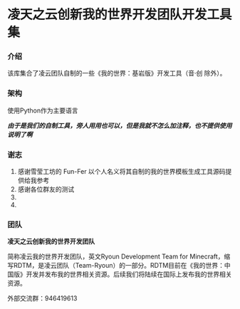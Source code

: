 # 凌天之云创新我的世界开发团队开发工具集

### 介绍
该库集合了凌云团队自制的一些《我的世界：基岩版》开发工具（音·创 除外）。

### 架构
使用Python作为主要语言

***由于是我们的自制工具，旁人用用也可以，但是我就不怎么加注释，也不提供使用说明了啊***


### 谢志

1.  感谢雪莹工坊的 Fun-Fer 以个人名义将其自制的我的世界模板生成工具源码提供给我参考
2.  感谢各位群友的测试
3.  
4.  


### 团队

**凌天之云创新我的世界开发团队**

简称凌云我的世界开发团队，英文Ryoun Development Team for Minecraft，缩写RDTM，是凌云团队（Team-Ryoun）的一部分。RDTM目前在《我的世界：中国版》开发并发布我的世界相关资源。后续我们将陆续在国际上发布我的世界相关资源。

外部交流群：946419613